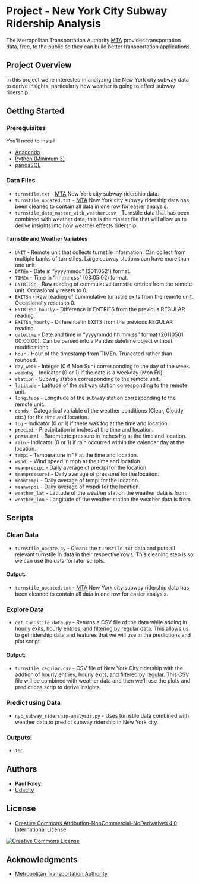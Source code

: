 # Project - New York City Subway Ridership Analysis

The Metropolitan Transportation Authority [MTA](http://web.mta.info/developers/) provides transportation data, free, to the public so they can build better transportation applications.


## Project Overview

In this project we're interested in analyzing the New York city subway data to derive insights, particularly how weather is going to effect subway ridership.


## Getting Started

### Prerequisites

You'll need to install:

* [Anaconda](https://www.continuum.io/downloads)
* [Python (Minimum 3)](https://www.continuum.io/blog/developer-blog/python-3-support-anaconda)
* [pandaSQL](https://anaconda.org/anaconda/pandasql)

### Data Files

* `turnstile.txt` - [MTA](http://web.mta.info/developers/) New York city subway ridership data.
* `turnstile_updated.txt` - [MTA](http://web.mta.info/developers/) New York city subway ridership data has been cleaned to contain all data in one row for easier analysis.
* `turnstile_data_master_with_weather.csv` - Turnstile data that has been combined with weather data, this is the master file that will allow us to derive insights into how weather effects ridership.

#### Turnstile and Weather Variables

* `UNIT` - Remote unit that collects turnstile information. Can collect from multiple banks of turnstiles. Large subway stations can have more than one unit.
* `DATEn` - Date in “yyyymmdd” (20110521) format.
* `TIMEn` - Time in “hh:mm:ss” (08:05:02) format.
* `ENTRIESn` - Raw reading of cummulative turnstile entries from the remote unit. Occasionally resets to 0.
* `EXITSn` - Raw reading of cummulative turnstile exits from the remote unit. Occasionally resets to 0.
* `ENTRIESn_hourly` - Difference in ENTRIES from the previous REGULAR reading.
* `EXITSn_hourly` - Difference in EXITS from the previous REGULAR reading.
* `datetime` - Date and time in “yyyymmdd hh:mm:ss” format (20110501 00:00:00). Can be parsed into a Pandas datetime object without modifications.
* `hour` - Hour of the timestamp from TIMEn. Truncated rather than rounded. 
* `day_week` - Integer (0 6 Mon Sun) corresponding to the day of the week.
* `weekday` - Indicator (0 or 1) if the date is a weekday (Mon Fri).
* `station` - Subway station corresponding to the remote unit.
* `latitude` - Latitude of the subway station corresponding to the remote unit.
* `longitude` - Longitude of the subway station corresponding to the remote unit.
* `conds` - Categorical variable of the weather conditions (Clear, Cloudy etc.) for the time and location.
* `fog` - Indicator (0 or 1) if there was fog at the time and location.
* `precipi` - Precipitation in inches at the time and location.
* `pressurei` - Barometric pressure in inches Hg at the time and location.
* `rain` - Indicator (0 or 1) if rain occurred within the calendar day at the location.
* `tempi` - Temperature in ℉ at the time and location.
* `wspdi` - Wind speed in mph at the time and location.
* `meanprecipi` - Daily average of precipi for the location.
* `meanpressurei` - Daily average of pressurei for the location.
* `meantempi` - Daily average of tempi for the location.
* `meanwspdi` - Daily average of wspdi for the location.
* `weather_lat` - Latitude of the weather station the weather data is from.
* `weather_lon` - Longitude of the weather station the weather data is from.


## Scripts

### Clean Data

* `turnstile_update.py` - Cleans the `turnstile.txt` data and puts all relevant turnstile in data in their respective rows. This cleaning step is so we can use the data for later scripts.

#### Output:

* `turnstile_updated.txt` - [MTA](http://web.mta.info/developers/) New York city subway ridership data has been cleaned to contain all data in one row for easier analysis.

### Explore Data

* `get_turnstile_data.py` - Returns a CSV file of the data while adding in hourly exits, hourly entries, and filtering by regular data. This allows us to get ridership data and features that we will use in the predictions and plot script.

#### Output:

* `turnstile_regular.csv` - CSV file of New York City ridership with the addtion of hourly entries, hourly exits, and filtered by regular. This CSV file will be combined with weather data and then we'll use the plots and predictions scrip to derive insights.


### Predict using Data

* `nyc_subway_ridership-analysis.py` - Uses turnstile data combined with weather data to predict subway ridership in New York city.

### Outputs:

* `TBC`


## Authors

* **[Paul Foley](https://github.com/paulfoley)**
* [Udacity](https://www.udacity.com/)


## License

* <a rel="license" href="https://creativecommons.org/licenses/by-nc-nd/4.0/"> Creative Commons Attribution-NonCommercial-NoDerivatives 4.0 International License</a>

<a rel="license" href="https://creativecommons.org/licenses/by-nc-nd/4.0/">
	<img alt="Creative Commons License" style="border-width:0" src="https://i.creativecommons.org/l/by-nc-nd/4.0/88x31.png" />
</a>


## Acknowledgments

* [Metropolitan Transportation Authority](http://web.mta.info/developers/)
